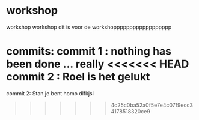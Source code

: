 # workshop
workshop workshop dit is voor de workshopppppppppppppppppp

commits:
commit 1 : nothing has been done ... really
<<<<<<< HEAD
commit 2 : Roel is het gelukt
=======
commit 2: Stan je bent homo
dlfkjsl
>>>>>>> 4c25c0ba52a0f5e7e4c07f9ecc34178518320ce9
